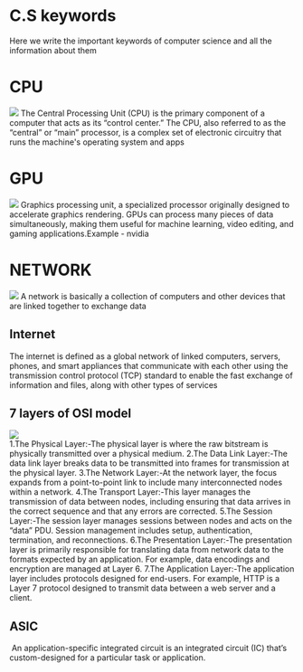 # C.S keywords 
Here we write the important keywords of computer science and all the information about them 
<br/>
<h1><b>CPU</b></h1>
<img src="https://private-user-images.githubusercontent.com/89329241/365371182-5c3758c5-5634-4607-b694-4b8bb9a3e89d.jpeg?jwt=eyJhbGciOiJIUzI1NiIsInR5cCI6IkpXVCJ9.eyJpc3MiOiJnaXRodWIuY29tIiwiYXVkIjoicmF3LmdpdGh1YnVzZXJjb250ZW50LmNvbSIsImtleSI6ImtleTUiLCJleHAiOjE3MjU3MTUwNTcsIm5iZiI6MTcyNTcxNDc1NywicGF0aCI6Ii84OTMyOTI0MS8zNjUzNzExODItNWMzNzU4YzUtNTYzNC00NjA3LWI2OTQtNGI4YmI5YTNlODlkLmpwZWc_WC1BbXotQWxnb3JpdGhtPUFXUzQtSE1BQy1TSEEyNTYmWC1BbXotQ3JlZGVudGlhbD1BS0lBVkNPRFlMU0E1M1BRSzRaQSUyRjIwMjQwOTA3JTJGdXMtZWFzdC0xJTJGczMlMkZhd3M0X3JlcXVlc3QmWC1BbXotRGF0ZT0yMDI0MDkwN1QxMzEyMzdaJlgtQW16LUV4cGlyZXM9MzAwJlgtQW16LVNpZ25hdHVyZT0wY2M5Zjg5NmYyMWU5NDljMWYyNjI1ZWNhYWU3M2U1NzBkNWUwMzAyYTU4ODA2YWQ1N2EyZDNhODhiOGEzOGFlJlgtQW16LVNpZ25lZEhlYWRlcnM9aG9zdCZhY3Rvcl9pZD0wJmtleV9pZD0wJnJlcG9faWQ9MCJ9.4OPWnqEHNcfj_zjxVWRt54hBtE9zgogrHrZVTCVqvn8">
<body>The Central Processing Unit (CPU) is the primary component of a computer that acts as its “control center.” The CPU, also referred to as the “central” or “main” processor, is a complex set of electronic circuitry that runs the machine's operating system and apps</body>
<h1><b>GPU</b></h1>
<img src="https://github.com/user-attachments/assets/4e2ee8fa-6334-4675-af18-13ee8a5910ea">
<body>Graphics processing unit, a specialized processor originally designed to accelerate graphics rendering. GPUs can process many pieces of data simultaneously, making them useful for machine learning, video editing, and gaming applications.Example - nvidia </body>
<h1><b>NETWORK</b></h1>
<img src="https://github.com/user-attachments/assets/b69d568a-db0e-4295-b2aa-ae097fb6cee2">
A network is basically a collection of computers and other devices that are linked together to exchange data
<h2>Internet</h2>
The internet is defined as a global network of linked computers, servers, phones, and smart appliances that communicate with each other using the transmission control protocol (TCP) standard to enable the fast exchange of information and files, along with other types of services
<h2>7 layers of OSI model</h2>
<img src="https://github.com/user-attachments/assets/08a4d20a-3ad2-4080-8560-8d024cf9d641"><br/>
1.The Physical Layer:-The physical layer is where the raw bitstream is physically transmitted over a physical medium. 
2.The Data Link Layer:-The data link layer breaks data to be transmitted into frames for transmission at the physical layer.
3.The Network Layer:-At the network layer, the focus expands from a point-to-point link to include many interconnected nodes within a network.
4.The Transport Layer:-This layer manages the transmission of data between nodes, including ensuring that data arrives in the correct sequence and that any errors are corrected.
5.The Session Layer:-The session layer manages sessions between nodes and acts on the “data” PDU. Session management includes setup, authentication, termination, and reconnections.
6.The Presentation Layer:-The presentation layer is primarily responsible for translating data from network data to the formats expected by an application. For example, data encodings and encryption are managed at Layer 6.
7.The Application Layer:-The application layer includes protocols designed for end-users. For example, HTTP is a Layer 7 protocol designed to transmit data between a web server and a client.


<h2>ASIC</h2>
<img src="">
An application-specific integrated circuit is an integrated circuit (IC) that’s custom-designed for a particular task or application. 
